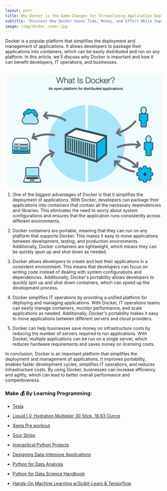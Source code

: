 ```yaml
---
layout: post
title: Why Docker is the Game-Changer for Streamlining Application Deployment and Management
subtitle: "Discover How Docker Saves Time, Money, and Effort While Improving Portability and Simplifying IT Operations"
image: /img/docker_cover.jpg
---
```


Docker is a popular platform that simplifies the deployment and management of applications. It allows developers to package their applications into containers, which can be easily distributed and run on any platform. In this article, we'll discuss why Docker is important and how it can benefit developers, IT operations, and businesses.
<br/>
<br/>
<!-- ![](https://youtu.be/_Ayv8p6nyKo) -->
![IMAGE_ALT](/img/docker_headline.png)


1. One of the biggest advantages of Docker is that it simplifies the deployment of applications. With Docker, developers can package their applications into containers that contain all the necessary dependencies and libraries. This eliminates the need to worry about system configurations and ensures that the application runs consistently across different environments.


2. Docker containers are portable, meaning that they can run on any platform that supports Docker. This makes it easy to move applications between development, testing, and production environments. Additionally, Docker containers are lightweight, which means they can be quickly spun up and shut down as needed.

3. Docker allows developers to create and test their applications in a consistent environment. This means that developers can focus on writing code instead of dealing with system configurations and dependencies. Additionally, Docker's portability allows developers to quickly spin up and shut down containers, which can speed up the development process.

4. Docker simplifies IT operations by providing a unified platform for deploying and managing applications. With Docker, IT operations teams can easily manage containers, monitor performance, and scale applications as needed. Additionally, Docker's portability makes it easy to move applications between different servers and cloud providers.

5. Docker can help businesses save money on infrastructure costs by reducing the number of servers required to run applications. With Docker, multiple applications can be run on a single server, which reduces hardware requirements and saves money on licensing costs.

In conclusion, Docker is an important platform that simplifies the deployment and management of applications. It improves portability, enables faster development cycles, simplifies IT operations, and reduces infrastructure costs. By using Docker, businesses can increase efficiency and agility, which can lead to better overall performance and competitiveness.

### Make 💰 By Learning Programming:
- [Tesla](https://ts.la/khaled835973)
- [Liquid I.V. Hydration Multiplier 30 Stick, 16.93 Ounce](https://amzn.to/3ZFDjDq)
- [Xeela Pre workout]()
- [Sour Strips](https://amzn.to/3EDWUM7)

- [Impractical Python Projects](https://amzn.to/3JpCpWH)
- [Designing Data-Intensive Applications](https://amzn.to/3Hgh5Sj)
- [Python for Data Analysis](https://amzn.to/3D0C8pl)
- [Python for Data Science Handbook](https://amzn.to/3XnZ1ez)
- [Hands-On Machine Learning w/Scikit-Learn & Tensorflow](https://amzn.to/3QTWoyt)

<br>